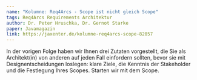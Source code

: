 ```yaml
---
name: "Kolumne: Req4Arcs - Scope ist nicht gleich Scope"
tags: Req4Arcs Requirements Architektur
author: Dr. Peter Hruschka, Dr. Gernot Starke
paper: Javamagazin
link: https://jaxenter.de/kolumne-req4arcs-scope-82057
---
```

In der vorigen Folge haben wir Ihnen drei Zutaten vorgestellt, die Sie als
Architekt(in) von anderen auf jeden Fall einfordern sollten, bevor sie mit 
Designentscheidungen loslegen: klare Ziele, die Kenntnis der Stakeholder und
die Festlegung Ihres Scopes. Starten wir mit dem Scope.